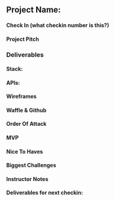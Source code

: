 ## Project Name:

#### Check In (what checkin number is this?)

#### Project Pitch

### Deliverables

#### Stack:

#### APIs:

#### Wireframes

#### Waffle & Github

#### Order Of Attack

#### MVP

#### Nice To Haves

#### Biggest Challenges

#### Instructor Notes

#### Deliverables for next checkin: